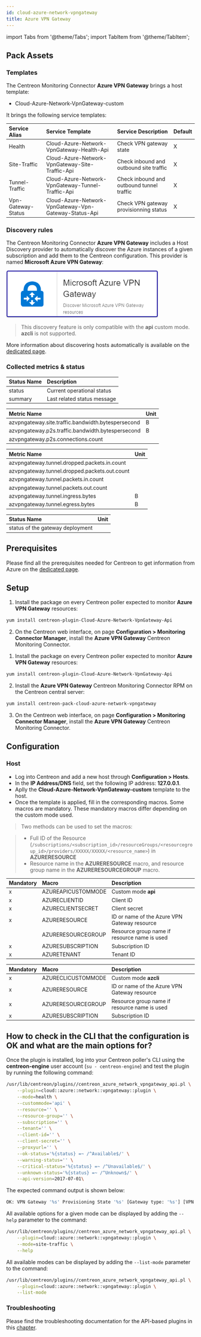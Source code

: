 ```yaml
---
id: cloud-azure-network-vpngateway
title: Azure VPN Gateway
---
```

import Tabs from '@theme/Tabs';
import TabItem from '@theme/TabItem';


## Pack Assets

### Templates

The Centreon Monitoring Connector **Azure VPN Gateway** brings a host template:

* Cloud-Azure-Network-VpnGateway-custom

It brings the following service templates:

| Service Alias      | Service Template                                      | Service Description                       | Default |
|:-------------------|:------------------------------------------------------|:------------------------------------------|:--------|
| Health             | Cloud-Azure-Network-VpnGateway-Health-Api             | Check VPN gateway state                   | X       |
| Site-Traffic       | Cloud-Azure-Network-VpnGateway-Site-Traffic-Api       | Check inbound and outbound site traffic   | X       |
| Tunnel-Traffic     | Cloud-Azure-Network-VpnGateway-Tunnel-Traffic-Api     | Check inbound and outbound tunnel traffic | X       |
| Vpn-Gateway-Status | Cloud-Azure-Network-VpnGateway-Vpn-Gateway-Status-Api | Check VPN gateway provisionning status    | X       |

### Discovery rules

The Centreon Monitoring Connector **Azure VPN Gateway** includes a Host Discovery provider to
automatically discover the Azure instances of a given subscription and add them
to the Centreon configuration. This provider is named **Microsoft Azure VPN Gateway**:

![image](../../../assets/integrations/plugin-packs/procedures/cloud-azure-network-vpngateway-provider.png)

> This discovery feature is only compatible with the **api** custom mode. **azcli** is not supported.

More information about discovering hosts automatically is available on the [dedicated page](/onprem/monitoring/discovery/hosts-discovery).

### Collected metrics & status

<Tabs groupId="sync">
<TabItem value="Health" label="Health">

| Status Name | Description                 |
|:------------|:----------------------------|
| status      | Current operational status  |
| summary     | Last related status message |

</TabItem>
<TabItem value="Site-Traffic" label="Site-Traffic">

| Metric Name                                        | Unit  |
|:---------------------------------------------------|:------|
| azvpngateway.site.traffic.bandwidth.bytespersecond | B     |
| azvpngateway.p2s.traffic.bandwidth.bytespersecond  | B     |
| azvpngateway.p2s.connections.count                 |       |

</TabItem>
<TabItem value="Tunnel-Traffic" label="Tunnel-Traffic">

| Metric Name                                   | Unit  |
|:----------------------------------------------|:------|
| azvpngateway.tunnel.dropped.packets.in.count  |       |
| azvpngateway.tunnel.dropped.packets.out.count |       |
| azvpngateway.tunnel.packets.in.count          |       |
| azvpngateway.tunnel.packets.out.count         |       |
| azvpngateway.tunnel.ingress.bytes             | B     |
| azvpngateway.tunnel.egress.bytes              | B     |

</TabItem>
<TabItem value="Vpn-Gateway-Status" label="Vpn-Gateway-Status">

| Status Name                           | Unit  |
|:--------------------------------------|:------|
| status of the gateway deployment      |       |

</TabItem>
</Tabs>

## Prerequisites

Please find all the prerequisites needed for Centreon to get information from Azure on the [dedicated page](../getting-started/how-to-guides/azure-credential-configuration.md).

## Setup

<Tabs groupId="sync">
<TabItem value="Online License" label="Online License">

1. Install the package on every Centreon poller expected to monitor **Azure VPN Gateway** resources:

```bash
yum install centreon-plugin-Cloud-Azure-Network-VpnGateway-Api
```

2. On the Centreon web interface, on page **Configuration > Monitoring Connector Manager**, install the **Azure VPN Gateway** Centreon Monitoring Connector.

</TabItem>
<TabItem value="Offline License" label="Offline License">

1. Install the package on every Centreon poller expected to monitor **Azure VPN Gateway** resources:

```bash
yum install centreon-plugin-Cloud-Azure-Network-VpnGateway-Api
```

2. Install the **Azure VPN Gateway** Centreon Monitoring Connector RPM on the Centreon central server:

```bash
yum install centreon-pack-cloud-azure-network-vpngateway
```

3. On the Centreon web interface, on page **Configuration > Monitoring Connector Manager**, install the **Azure VPN Gateway** Centreon Monitoring Connector.

</TabItem>
</Tabs>

## Configuration

### Host

* Log into Centreon and add a new host through **Configuration > Hosts**.
* In the **IP Address/DNS** field, set the following IP address: **127.0.0.1**.
* Aplly the **Cloud-Azure-Network-VpnGateway-custom** template to the host.
* Once the template is applied, fill in the corresponding macros. Some macros are mandatory.
These mandatory macros differ depending on the custom mode used.

> Two methods can be used to set the macros:

> * Full ID of the Resource (`/subscriptions/<subscription_id>/resourceGroups/<resourcegroup_id>/providers/XXXXX/XXXXX/<resource_name>`)
in **AZURERESOURCE**
> * Resource name in the **AZURERESOURCE** macro, and resource group name in the **AZURERESOURCEGROUP** macro.

<Tabs groupId="sync">
<TabItem value="Azure Monitor API" label="Azure Monitor API">

| Mandatory   | Macro              | Description                                  |
|:------------|:-------------------|:---------------------------------------------|
|     x       | AZUREAPICUSTOMMODE | Custom mode **api**                          |
|     x       | AZURECLIENTID      | Client ID                                    |
|     x       | AZURECLIENTSECRET  | Client secret                                |
|     x       | AZURERESOURCE      | ID or name of the Azure VPN Gateway resource |
|             | AZURERESOURCEGROUP | Resource group name if resource name is used |
|     x       | AZURESUBSCRIPTION  | Subscription ID                              |
|     x       | AZURETENANT        | Tenant ID                                    |

</TabItem>
<TabItem value="Azure AZ CLI" label="Azure AZ CLI">

| Mandatory   | Macro              | Description                                  |
|:------------|:-------------------|:---------------------------------------------|
|     x       | AZURECLICUSTOMMODE | Custom mode **azcli**                        |
|     x       | AZURERESOURCE      | ID or name of the Azure VPN Gateway resource |
|     x       | AZURERESOURCEGROUP | Resource group name if resource name is used |
|     x       | AZURESUBSCRIPTION  | Subscription ID                              |

</TabItem>
</Tabs>

## How to check in the CLI that the configuration is OK and what are the main options for?

Once the plugin is installed, log into your Centreon poller's CLI using the
**centreon-engine** user account (`su - centreon-engine`) and test the plugin by
running the following command:

```bash
/usr/lib/centreon/plugins//centreon_azure_network_vpngateway_api.pl \
    --plugin=cloud::azure::network::vpngateway::plugin \
    --mode=health \
    --custommode='api' \
    --resource='' \
    --resource-group='' \
    --subscription='' \
    --tenant='' \
    --client-id='' \
    --client-secret='' \
    --proxyurl='' \
    --ok-status='%{status} =~ /^Available$/' \
    --warning-status='' \
    --critical-status='%{status} =~ /^Unavailable$/' \
    --unknown-status='%{status} =~ /^Unknown$/' \
    --api-version=2017-07-01\
```

The expected command output is shown below:

```bash
OK: VPN Gateway '%s' Provisioning State '%s' [Gateway type: '%s'] [VPN type: '%s'] | 
```

All available options for a given mode can be displayed by adding the
`--help` parameter to the command:

```bash
/usr/lib/centreon/plugins//centreon_azure_network_vpngateway_api.pl \
    --plugin=cloud::azure::network::vpngateway::plugin \
    --mode=site-traffic \
    --help
```

All available modes can be displayed by adding the `--list-mode` parameter to
the command:

```bash
/usr/lib/centreon/plugins//centreon_azure_network_vpngateway_api.pl \
    --plugin=cloud::azure::network::vpngateway::plugin \
    --list-mode
```

### Troubleshooting

Please find the troubleshooting documentation for the API-based plugins in
this [chapter](../getting-started/how-to-guides/troubleshooting-plugins.md#http-and-api-checks).